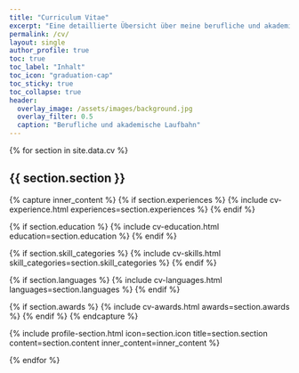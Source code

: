 ```yaml
---
title: "Curriculum Vitae"
excerpt: "Eine detaillierte Übersicht über meine berufliche und akademische Laufbahn."
permalink: /cv/
layout: single
author_profile: true
toc: true
toc_label: "Inhalt"
toc_icon: "graduation-cap"
toc_sticky: true
toc_collapse: true
header:
  overlay_image: /assets/images/background.jpg
  overlay_filter: 0.5
  caption: "Berufliche und akademische Laufbahn"
---
```


<style>
/* Stelle sicher, dass die Anker-Links korrekt funktionieren */
.section-anchor {
  display: block;
  position: relative;
  top: -100px;
  visibility: hidden;
}
</style>

{% for section in site.data.cv %}
<span id="{{ section.section | slugify }}" class="section-anchor"></span>
## <i class="fas fa-{{ section.icon }}"></i> {{ section.section }}

{% capture inner_content %}
  {% if section.experiences %}
    {% include cv-experience.html experiences=section.experiences %}
  {% endif %}

  {% if section.education %}
    {% include cv-education.html education=section.education %}
  {% endif %}

  {% if section.skill_categories %}
    {% include cv-skills.html skill_categories=section.skill_categories %}
  {% endif %}

  {% if section.languages %}
    {% include cv-languages.html languages=section.languages %}
  {% endif %}

  {% if section.awards %}
    {% include cv-awards.html awards=section.awards %}
  {% endif %}
{% endcapture %}

{% include profile-section.html 
  icon=section.icon 
  title=section.section 
  content=section.content 
  inner_content=inner_content %}

{% endfor %} 